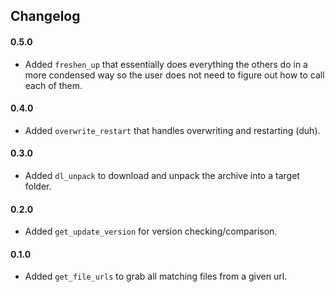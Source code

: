 ## Changelog

#### 0.5.0

* Added `freshen_up` that essentially does everything the others do in a more condensed way so the user does not need to figure out how to call each of them.

#### 0.4.0

* Added `overwrite_restart` that handles overwriting and restarting (duh).

#### 0.3.0

* Added `dl_unpack` to download and unpack the archive into a target folder.

#### 0.2.0

* Added `get_update_version` for version checking/comparison.

#### 0.1.0

* Added `get_file_urls` to grab all matching files from a given url.
